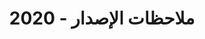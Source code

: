 ﻿---
title: ملاحظات الإصدار - 2020
type: docs
weight: 10
url: /ar/reportingservices/release-notes-2020/
---
